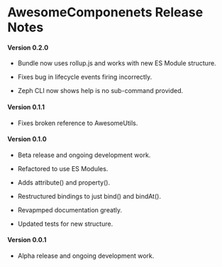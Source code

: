 # AwesomeComponenets Release Notes

#### **Version 0.2.0**

 - Bundle now uses rollup.js and works with new ES Module structure.

 - Fixes bug in lifecycle events firing incorrectly.

 - Zeph CLI now shows help is no sub-command provided.

#### **Version 0.1.1**

 - Fixes broken reference to AwesomeUtils.

#### **Version 0.1.0**

 - Beta release and ongoing development work.

 - Refactored to use ES Modules.

 - Adds attribute() and property().

 - Restructured bindings to just bind() and bindAt().

 - Revapmped documentation greatly.

 - Updated tests for new structure.

#### **Version 0.0.1**

 - Alpha release and ongoing development work.
